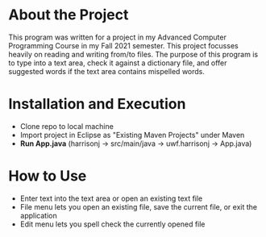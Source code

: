 # About the Project
This program was written for a project in my Advanced Computer Programming Course in my Fall 2021 semester. This project focusses heavily on reading and writing from/to files. The purpose of this program is to type into a text area, check it against a dictionary file, and offer suggested words if the text area contains mispelled words. 

# Installation and Execution
* Clone repo to local machine
* Import project in Eclipse as "Existing Maven Projects" under Maven
* **Run App.java** (harrisonj -> src/main/java -> uwf.harrisonj -> App.java)

# How to Use
* Enter text into the text area or open an existing text file
* File menu lets you open an existing file, save the current file, or exit the application
* Edit menu lets you spell check the currently opened file
